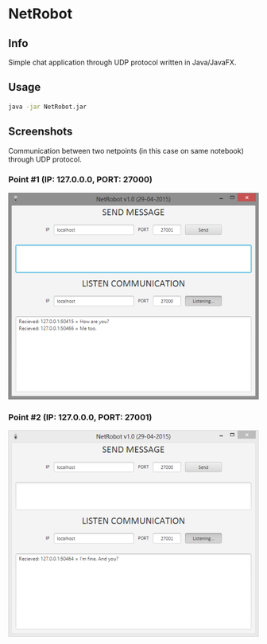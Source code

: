 # NetRobot

## Info

Simple chat application through UDP protocol written in Java/JavaFX.

## Usage

```sh
java -jar NetRobot.jar
```

## Screenshots

Communication between two netpoints (in this case on same notebook) through UDP protocol. 

### Point #1 (IP: 127.0.0.0, PORT: 27000)
![Screen #1](https://raw.githubusercontent.com/PlayFX/NetRobot/master/screen1.png)

### Point #2 (IP: 127.0.0.0, PORT: 27001)
![Screen #2](https://raw.githubusercontent.com/PlayFX/NetRobot/master/screen2.png)